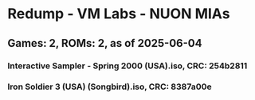 # Redump - VM Labs - NUON MIAs
## Games: 2, ROMs: 2, as of 2025-06-04

### Interactive Sampler - Spring 2000 (USA).iso, CRC: 254b2811
### Iron Soldier 3 (USA) (Songbird).iso, CRC: 8387a00e
